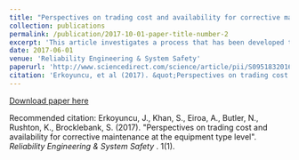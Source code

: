```yaml
---
title: "Perspectives on trading cost and availability for corrective maintenance at the equipment type level"
collection: publications
permalink: /publication/2017-10-01-paper-title-number-2
excerpt: 'This article investigates a process that has been developed to estimate performance based support contract costs attributed to corrective maintenance. These can play a dominant role in the through-life support of high values assets. The case context for the paper is the UK Ministry of Defence. The developed approach allows benchmarking support contract solutions, and enabling efficient planning decisions. Emphasis is placed on learning from feedback, testing and validating current methodologies for estimating corrective maintenance costs and availability at the Equipment Type level. These are interacting sub-equipments that have unique availability requirements and hence have a much larger impact on the capital maintenance expenditure. The presented case studies demonstrate the applicability of the approach towards adequate savings and improved availability estimates.'
date: 2017-06-01
venue: 'Reliability Engineering & System Safety'
paperurl: 'http://www.sciencedirect.com/science/article/pii/S0951832016308638?via%3Dihub'
citation: 'Erkoyuncu, et al (2017). &quot;Perspectives on trading cost and availability for corrective maintenance at the equipment type level.&quot; <i>Reliability Engineering & System Safety</i>. 1(1).'
---
```



[Download paper here](http://www.sciencedirect.com/science/article/pii/S0951832016308638?via%3Dihub)

Recommended citation: Erkoyuncu, J., Khan, S., Eiroa, A., Butler, N., Rushton, K., Brocklebank, S. (2017). "Perspectives on trading cost and availability for corrective maintenance at the equipment type level".  <i>Reliability Engineering & System Safety </i>. 1(1).
